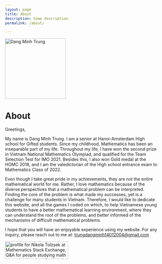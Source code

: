 ```yaml
---
layout: page
title: About
description: Some description.
permalink: /about/

---
```


<img class="img-rounded" src="https://res.cloudinary.com/dogipandt/image/upload/v1635869152/Minh_Trung_Dang-Circle_pjmzjw.jpg" alt="Dang Minh Trung" width="200">

# About

Greetings,

My name is Dang Minh Trung. I am a senior at Hanoi-Amsterdam High school for Gifted students. Since my childhood, Mathematics has been an inseparable part of my life. Throughout my life, I have won the second prize in Vietnam National Mathematics Olympiad, and qualified for the Team Selection Test for IMO 2021. Besides this, I also won Gold medal at the HOMC 2018, and I am the valedictorian of the High school entrance exam to Mathematics Class of 2022. 

Even though I take great pride in my achievements, they are not the entire mathematical world for me. Rather, I love mathematics because of the diverse perspectives that a mathematical problem can be interpreted. Finding the core of the problem is what made my successes, yet is a challenge for many students in Vietnam. Therefore, I would like to dedicate this website, and all the games I coded on which, to help Vietnamese young students to have a better mathematical learning environment, where they can understand the root of the problems, and better informed of the mechanisms of difficult mathematical problems.

 I hope that you will have an enjoyable experience using my website. For any inquiry, please reach out to me at: trungdangminh14012004@gmail.com

 <a href="https://math.stackexchange.com/users/756249/nikola-tolzsek"><img src="https://math.stackexchange.com/users/flair/756249.png" width="208" height="58" alt="profile for Nikola Tolzsek at Mathematics Stack Exchange, Q&amp;A for people studying math at any level and professionals in related fields" title="profile for Nikola Tolzsek at Mathematics Stack Exchange, Q&amp;A for people studying math at any level and professionals in related fields"></a>